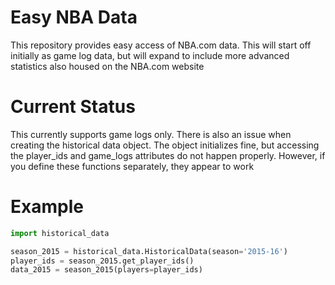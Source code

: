 # Easy NBA Data
This repository provides easy access of NBA.com data.  This will start off initially as game log data, but will expand to include more advanced statistics also housed on the NBA.com website

# Current Status
This currently supports game logs only.  There is also an issue when creating the historical data object.  The object initializes fine, but accessing the player_ids and game_logs attributes do not happen properly.  However, if you define these functions separately, they appear to work

# Example
```python
import historical_data

season_2015 = historical_data.HistoricalData(season='2015-16')
player_ids = season_2015.get_player_ids()
data_2015 = season_2015(players=player_ids)
```


